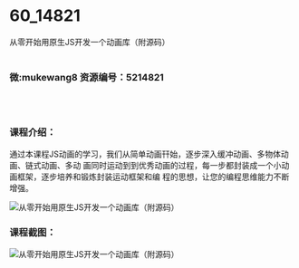 # 60_14821
从零开始用原生JS开发一个动画库（附源码）
<br/></br>
<h3>微:mukewang8 资源编号：5214821</h3>
<br/></br>
<h3>课程介绍：</h3>
<p>通过本课程<a title="查看与 JS 相关的文章" target="_blank">JS</a>动画的学习，我们从简单动画幵始，逐步深入缓冲动画、多物体动画、链式动画、多动 画同时运动到到优秀动画的过程，每一步都封装成一个小动画框架，逐步培养和锻炼封装运动框架和编 程的思想，让您的编程思维能力不断增强。</p>
<p><img src="https://www.ko996.com/wp-content/uploads/img/2020/08/1-32-300x236.png" alt="从零开始用原生JS开发一个动画库（附源码）"></p>
<div class="info-desc">
<h3>课程截图：</h3>
<p><img src="https://www.ko996.com/wp-content/uploads/img/2020/08/2-30.png" alt="从零开始用原生JS开发一个动画库（附源码）"></p>


			
</div>
